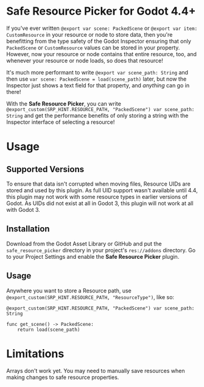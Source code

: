 # Safe Resource Picker for Godot 4.4+

If you've ever written `@export var scene: PackedScene` or `@export var item: CustomResource` in your resource or node to store data, then you're benefitting from the type safety of the Godot Inspector ensuring that only `PackedScene` or `CustomResource` values can be stored in your property. However, now your resource or node contains that entire resource, too, and whenever your resource or node loads, so does that resource!

It's much more performant to write `@export var scene_path: String` and then use `var scene: PackedScene = load(scene_path)` later, but now the Inspector just shows a text field for that property, and *anything* can go in there!

With the **Safe Resource Picker**, you can write `@export_custom(SRP_HINT.RESOURCE_PATH, "PackedScene") var scene_path: String` and get the performance benefits of only storing a string with the Inspector interface of selecting a resource!

# Usage

## Supported Versions

To ensure that data isn't corrupted when moving files, Resource UIDs are stored and used by this plugin. As full UID support wasn't available until 4.4, this plugin may not work with some resource types in earlier versions of Godot. As UIDs did not exist at all in Godot 3, this plugin will not work at all with Godot 3.

## Installation

Download from the Godot Asset Library or GitHub and put the `safe_resource_picker` directory in your project's `res://addons` directory. Go to your Project Settings and enable the **Safe Resource Picker** plugin.

## Usage

Anywhere you want to store a Resource path, use `@export_custom(SRP_HINT.RESOURCE_PATH, "ResourceType")`, like so:

```GDScript
@export_custom(SRP_HINT.RESOURCE_PATH, "PackedScene") var scene_path: String

func get_scene() -> PackedScene:
	return load(scene_path)
```

# Limitations

Arrays don't work yet. You may need to manually save resources when making changes to safe resource properties.
